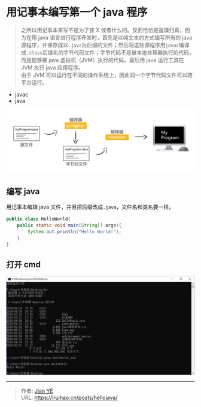 # 用记事本编写第一个 java 程序


> 之所以用记事本来写不是为了装 X 或者什么的。反而恰恰是返璞归真，因为在用 java 语言进行程序开发时，首先是以纯文本的方式编写所有的 java 源程序，并保存成以`.java`为后缀的文件；然后将这些源程序用`javac`编译成`.class`后缀名的字节代码文件；字节代码不是被本地处理器执行的代码，而是能够被 java 虚拟机（JVM）执行的代码。最后用 java 运行工具在 JVM 执行 java 应用程序。  
> 由于 JVM 可以运行在不同的操作系统上，因此同一个字节代码文件可以跨平台运行。

- javac
- java

<!--more-->

![](images/2.png)

## 编写 java

用记事本编辑 java 文件，并且把后缀改成`.java`，文件名和类名要一样。

```java
public class HelloWorld{
	public static void main(String[] args){
		System.out.println("Hello World!");
	}
}
```

## 打开 cmd

![](images/1.png)


---

> 作者: [Jian YE](https://github.com/jianye0428)  
> URL: https://lruihao.cn/posts/hellojava/  

